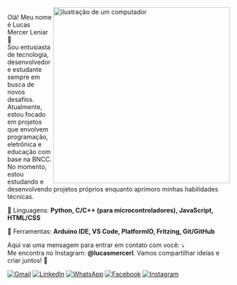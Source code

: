 <img src="https://raw.githubusercontent.com/MicaelliMedeiros/micaellimedeiros/master/image/computer-illustration.png" alt="ilustração de um computador" min-width="400px" max-width="400px" width="400px" align="right">

<p align="left"> 
  Olá! Meu nome é Lucas Mercer Leniar 👋<br>
  Sou entusiasta de tecnologia, desenvolvedor e estudante sempre em busca de novos desafios. Atualmente, estou focado em projetos que envolvem programação, eletrônica e educação com base na BNCC.<br>
  No momento, estou estudando e desenvolvendo projetos próprios enquanto aprimoro minhas habilidades técnicas.
</p>

<p align="left">
  🦄 Linguagens: <strong>Python, C/C++ (para microcontroladores), JavaScript, HTML/CSS</strong>
</p>

<p align="left">
  💼 Ferramentas: <strong>Arduino IDE, VS Code, PlatformIO, Fritzing, Git/GitHub</strong>
</p>

<p align="left">
  Aqui vai uma mensagem para entrar em contato com você: ⤵️<br>
  Me encontra no Instagram: <strong>@lucasmercerl</strong>. Vamos compartilhar ideias e criar juntos! 🚀
</p>


<p align="left">
  <a href="#" title="Gmail">
  <img src="https://img.shields.io/badge/-Gmail-FF0000?style=flat-square&labelColor=FF0000&logo=gmail&logoColor=white&link=LINK-DO-SEU-GMAIL" alt="Gmail"/></a>
  <a href="#" title="LinkedIn">
  <img src="https://img.shields.io/badge/-Linkedin-0e76a8?style=flat-square&logo=Linkedin&logoColor=white&link=LINK-DO-SEU-LINKEDIN" alt="LinkedIn"/></a>
  <a href="#" title="WhatsApp">
  <img src="https://img.shields.io/badge/-WhatsApp-25d366?style=flat-square&labelColor=25d366&logo=whatsapp&logoColor=white&link=API-DO-SEU-WHATSAPP" alt="WhatsApp"/></a>
  <a href="#" title="Facebook">
  <img src="https://img.shields.io/badge/-Facebook-3b5998?style=flat-square&labelColor=3b5998&logo=facebook&logoColor=white&link=LINK-DO-SEU-FACEBOOK" alt="Facebook"/></a>
  <a href="#" title="Instagram">
  <img src="https://img.shields.io/badge/-Instagram-DF0174?style=flat-square&labelColor=DF0174&logo=instagram&logoColor=white&link=LINK-DO-SEU-INSTAGRAM" alt="Instagram"/></a>
</p>
